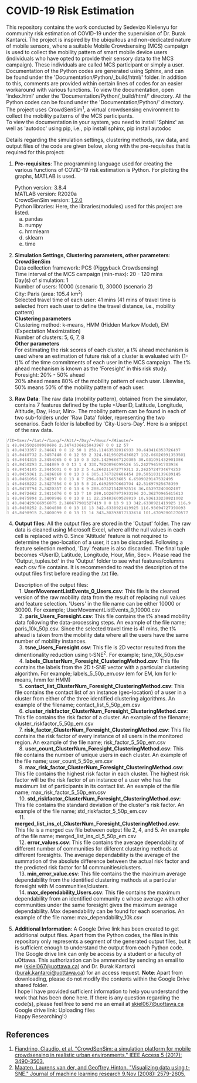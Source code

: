 # COVID-19 Risk Estimation
This repository contains the work conducted by Sedevizo Kielienyu for community risk estimation of COVID-19 under the supervision of Dr. Burak Kantarci. The project is inspired by the ubiquitous and non-dedicated nature of mobile sensors, where a suitable Mobile Crowdsensing (MCS) campaign is used to collect the mobility pattern of smart mobile device users (individuals who have opted to provide their sensory data to the MCS campaign). These individuals are called MCS participant or simply a user. Documentation of the Python codes are generated using Sphinx, and can be found under the 'Documentation/Python/\_build/html/' folder. In addition to this, comments are provided within certain lines of codes for an easier workaround with various functions. To view the documentation, open 'index.html' under the 'Documentation/Python/\_build/html/' directory. All the Python codes can be found under the 'Documentation/Python/' directory. The project uses CrowdSenSim<sup>1</sup>, a virtual crowdsensing environment to collect the mobility patterns of the MCS participants.  
To view the documentation in your system, you need to install 'Sphinx' as well as 'autodoc' using pip, i.e., pip install sphinx, pip install autodoc  

Details regarding the simulation settings, clustering methods, raw data, and output files of the code are given below, along with the pre-requisites that is required for this project:

1. **Pre-requisites**:
  The programming language used for creating the various functions of COVID-19 risk estimation is Python. For plotting the graphs, MATLAB is used. 
  
    Python version: 3.8.4  
    MATLAB version: R2020a  
    CrowdSenSim version: [1.2.0](https://crowdsensim.gforge.uni.lu/download.html)    
    Python libraries: Here, the libraries(modules) used for this project are listed.  
    &nbsp;&nbsp;&nbsp;a. pandas  
    &nbsp;&nbsp;&nbsp;b. numpy  
    &nbsp;&nbsp;&nbsp;c. hmmlearn  
    &nbsp;&nbsp;&nbsp;d. sklearn    
    &nbsp;&nbsp;&nbsp;e. time  
    
2. **Simulation Settings, Clustering parameters, other parameters**:  
  **CrowdSenSim**  
  Data collection framework: PCS (Piggyback Crowdsensing)    
  Time interval of the MCS campaign (min-max): 20 - 120 mins      
  Day(s) of simulation: 1  
  Number of users: 10000 (scenario 1), 30000 (scenario 2)  
  City: Paris (area: 105.4 km<sup>2</sup>)  
  Selected travel time of each user: 41 mins (41 mins of travel time is selected from each user to define the travel distance, i.e., mobility pattern)  
  **Clustering parameters**  
  Clustering method: k-means, HMM (Hidden Markov Model), EM (Expectation Maximization)  
  Number of clusters: 5, 6, 7, 8    
  **Other parameters**  
  For estimating the risk scores of each cluster, a t% ahead mechanism is used where an estimation of future risk of a cluster is evaluated with (1-t)% of the time commitments of each user in the MCS campaign. The t% ahead mechanism is known as the 'Foresight' in this risk study.   
  Foresight: 20% - 50% ahead    
  20% ahead means 80% of the mobility pattern of each user. Likewise, 50% means 50% of the mobility pattern of each user.
3. **Raw Data**:
  The raw data (mobility pattern), obtained from the simulator, contains 7 features defined by the tuple <UserID, Latitude, Longitude, Altitude, Day, Hour, Min>. The mobility pattern can be found in each of two sub-folders under 'Raw Data' folder, representing the two scenarios. Each folder is labelled by 'City-Users-Day'. Here is a snippet of the raw data.
<img src="images/raw_data.png" width=800>

4. **Output files**:
  All the output files are stored in the 'Output' folder. The raw data is cleaned using Microsoft Excel, where all the null values in each cell is replaced with 0. Since 'Altitude' feature is not required to determine the geo-location of a user, it can be discarded. Following a feature selection method, 'Day' feature is also discarded. The final tuple becomes <UserID, Latitude, Longitude, Hour, Min, Sec>. Please read the 'Output_tuples.txt' in the 'Output' folder to see what features/columns each csv file contains. It is recommended to read the description of the output files first before reading the .txt file.  
  
    Description of the output files:  
    &nbsp;&nbsp;&nbsp;1. **UserMovementListEvents_0_Users.csv**: This file is the cleaned version of the raw mobility data from the result of replacing null values and feature selection. 'Users' in the file name can be either 10000 or 30000. For example; UserMovementListEvents_0_10000.csv    
    &nbsp;&nbsp;&nbsp;2. **paris_Users_Foresight.csv**: This file contains the t% ahead mobility data following the data-processing steps. An example of the file name; paris_10k_50p.csv. Since the selected travel time is 41 mins, the t% ahead is taken from the mobility data where all the users have the same number of mobility instances.    
    &nbsp;&nbsp;&nbsp;3. **tsne_Users_Foresight.csv**: This file is 2D vector resulted from the dimentionality reduction using t-SNE<sup>2</sup>. For example; tsne_10k_50p.csv   
    &nbsp;&nbsp;&nbsp;4. **labels_ClusterNum_Foresight_ClusteringMethod.csv**: This file contains the labels from the 2D t-SNE vector with a particular clustering algorithm. For example; labels_5_50p_em.csv (em for EM, km for k-means, hmm for HMM)  
    &nbsp;&nbsp;&nbsp;5. **contact_list_ClusterNum_Foresight_ClusteringMethod.csv**: This file contains the contact list of an instance (geo-location) of a user in a cluster from either of the three identified clustering algorithms. An example of the filename; contact_list_5_50p_em.csv  
    &nbsp;&nbsp;&nbsp;6. **cluster_riskfactor_ClusterNum_Foresight_ClusteringMethod.csv**: This file contains the risk factor of a cluster. An example of the filename; cluster_riskfactor_5_50p_em.csv    
    &nbsp;&nbsp;&nbsp;7. **risk_factor_ClusterNum_Foresight_ClusteringMethod.csv**: This file contains the risk factor of every instance of all users in the monitored region. An example of the file name; risk_factor_5_50p_em.csv  
    &nbsp;&nbsp;&nbsp;8. **user_count_ClusterNum_Foresight_ClusteringMethod.csv**: This file contains the number of unique users in each cluster. An example of the file name; user_count_5_50p_em.csv  
    &nbsp;&nbsp;&nbsp;9. **max_risk_factor_ClusterNum_Foresight_ClusteringMethod.csv**: This file contains the highest risk factor in each cluster. The highest risk factor will be the risk factor of an instance of a user who has the maximum list of participants in its contact list. An example of the file name; max_risk_factor_5_50p_em.csv  
    &nbsp;&nbsp;&nbsp;10. **std_riskfactor_ClusterNum_Foresight_ClusteringMethod.csv**: This file contains the standard deviation of the cluster's risk factor. An example of the file name; std_riskfactor_5_50p_em.csv  
    &nbsp;&nbsp;&nbsp;11. **merged_list_ins_cl_ClusterNum_Foresight_ClusteringMethod.csv**: This file is a merged csv file between output file 2, 4, and 5. An example of the file name; merged_list_ins_cl_5_50p_em.csv  
    &nbsp;&nbsp;&nbsp;12. **error_values.csv**: This file contains the average dependability of different number of communities for diiferent clustering methods at different foresights. The average dependability is the average of the summation of the absolute difference between the actual risk factor and the predicted risk factor for M communities/clusters.  
    &nbsp;&nbsp;&nbsp;13. **min_error_value.csv**: This file contains the the maximum average dependability from the identified clustering methods at a particular foresight with M communities/clusters.  
    &nbsp;&nbsp;&nbsp;14. **max_dependability_Users.csv**: This file contains the maximum dependability from an identified community c whose average with other communities under the same foresight gives the maximum average dependability. Max dependability can be found for each scenarios. An example of the file name: max_dependability_10k.csv
    
5. **Additional Information**:
A Google Drive link has been created to get additional output files. Apart from the Python codes, the files in this repository only represents a segment of the generated output files, but it is sufficient enough to understand the output from each Python code. The Google drive link can only be access by a student or a faculty of uOttawa. This authorization can be ammended by sending an email to me (skiel067@uottawa.ca) and Dr. Burak Kantarci (burak.kantarci@uottawa.ca) for an access request. **Note**: Apart from downloading, please do not modify the contents within the Google Drive shared folder.   
I hope I have provided sufficient information to help you understand the work that has been done here. If there is any question regarding the code(s), please feel free to send me an email at skiel067@uottawa.ca  
Google drive link:  Uploading files  
Happy Researching!:)  

## References
1. [Fiandrino, Claudio, et al. "CrowdSenSim: a simulation platform for mobile crowdsensing in realistic urban environments." IEEE Access 5 (2017): 3490-3503.](http://www.cs.toronto.edu/~hinton/absps/tsnefinal.pdf)
2. [Maaten, Laurens van der, and Geoffrey Hinton. "Visualizing data using t-SNE." Journal of machine learning research 9.Nov (2008): 2579-2605.](https://ieeexplore.ieee.org/stamp/stamp.jsp?arnumber=7859284)
  

